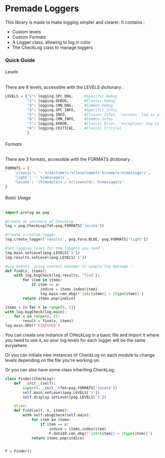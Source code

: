 # Premade Loggers

This library is made to make logging simpler and clearer:
It contains :

* Custom levels
* Custom Formats
* A Logger class, allowing to log in color
* The CheckLog class to manage loggers

### Quick Guide

###### Levels

There are 8 levels, accessible with the LEVELS dictionary :

```python
LEVELS = {"1": logging.SPC_DBG,     #Specific Debug 
          "2": logging.DEBUG,       #Classic Debug
          "3": logging.CMN_DBG,     #Common Debug
          "4": logging.SPC_INFO,    #Specific Infos
          "5": logging.INFO,        #Classic Infos, 'success' log is at the same level
          "6": logging.CMN_INFO,    #Common Infos
          "7": logging.ERROR,       #Classic Error, 'exception' log is at the same level
          "8": logging.CRITICAL,    #Classic Critical
          }

```

###### Formats

There are 3 formats, accessible with the FORMATS dictionary :
```python
FORMATS = {
    'classic': ': %(asctime)s:%(levelname)s:%(name)s:%(message)s',
    'light': ': %(message)s',
    'locate': '(%(module)s / %(lineno)d): %(message)s'
}
```



###### Basic Usage

```python
import prelog as pog

#Create an instance of CheckLog
log = pog.CheckLog(fmt=pog.FORMATS['locate'])

#Create a custom logger
log.create_logger('results', pog.Fore.BLUE, pog.FORMATS['light'])

#Set logging level for the loggers you need :
log.main.setLevel(pog.LEVELS['1'])
log.results.setLevel(pog.LEVELS['1'])

#Log events, using context manager or simple log message :
def find(x, items):
    with log.bugCheck(log.results, 'find'):
        for item in items:
            if item == x:
                indice = items.index(item)
                log.main.cmn_dbg(f'{str(item)} = {type(item)}')
        return items.pop(indice)

items = [n for n in range(0, 5)]
with log.bugCheck(log.main):
    for x in range(0, 6):
        result = find(x, items)
log.main.SDS(f'FINISHED')
```

You can create one instance of CHeckLog in a basic file and import it
where you need to use it, so your log levels for each logger will be the same
evrywhere.

Or you can initiate new instances of CheckLog on each module to change levels
depending on the file you're working on.

Or you can also have some class inheriting CheckLog:

```python
class Finder(CheckLog):
    def __init__(self):
        super().__init__(fmt=pog.FORMATS['locate'])
        self.main.setLevel(pog.LEVELS['1'])
        self.display.setLevel(pog.LEVELS['1'])

    @timer
    def find(self, x, items):
        with self.sbugCheck(self.main):
            for item in items:
                if item == x:
                    indice = items.index(item)
                    F.dataIO.cmn_dbg(f'{str(item)} = {type(item)}')
            return items.pop(indice)


F = Finder()
```

